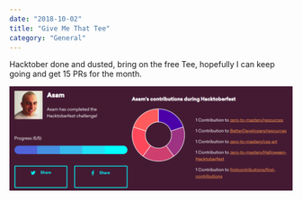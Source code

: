 ```yaml
---
date: "2018-10-02"
title: "Give Me That Tee"
category: "General"
---
```

Hacktober done and dusted, bring on the free Tee, hopefully I can keep going and get 15 PRs for the month.

![alt text](hal.png "Hacktober Complete")
